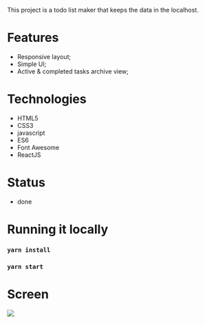 This project is a todo list maker that keeps the data in the localhost.

# Features
- Responsive layout;
- Simple UI;
- Active & completed tasks archive view;

# Technologies
- HTML5
- CSS3
- javascript
- ES6
- Font Awesome
- ReactJS

# Status
- done

# Running it locally 

### `yarn install`

### `yarn start`

# Screen

![](images/screenshot.jpg)
